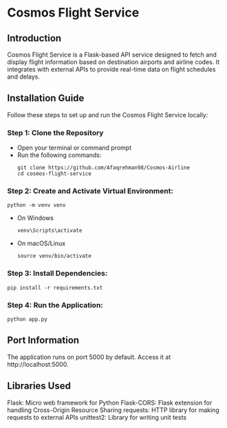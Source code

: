 # Cosmos Flight Service

## Introduction

Cosmos Flight Service is a Flask-based API service designed to fetch and display flight information based on destination airports and airline codes. It integrates with external APIs to provide real-time data on flight schedules and delays.

## Installation Guide

Follow these steps to set up and run the Cosmos Flight Service locally:

### Step 1: Clone the Repository

- Open your terminal or command prompt
- Run the following commands: 
   ```
   git clone https://github.com/Afaqrehman98/Cosmos-Airline
   cd cosmos-flight-service

### Step 2: Create and Activate Virtual Environment:
   ```
   python -m venv venv
   ```
- On Windows
   ```
   venv\Scripts\activate
   ```
- On macOS/Linux
    ```
    source venv/bin/activate
    ```

### Step 3: Install Dependencies:
   ```
   pip install -r requirements.txt
   ```

### Step 4: Run the Application:
   ```
   python app.py
   ```

## Port Information

The application runs on port 5000 by default. Access it at http://localhost:5000.


## Libraries Used

Flask: Micro web framework for Python
Flask-CORS: Flask extension for handling Cross-Origin Resource Sharing
requests: HTTP library for making requests to external APIs
unittest2: Library for writing unit tests
    
